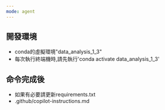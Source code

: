 ```yaml
---
mode: agent
---
```

## 開發環境

- conda的虛擬環境"data_analysis_1_3"
- 每次執行終端機時,請先執行'conda activate data_analysis_1_3'

## 命令完成後

- 如果有必要請更新requirements.txt
- .github/copilot-instructions.md
